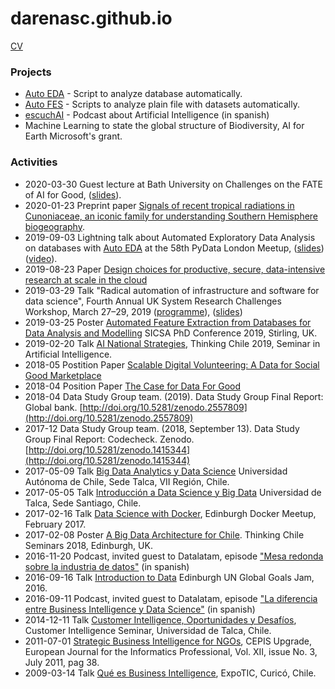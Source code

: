 # darenasc.github.io

[CV](files/CV_Diego_Arenas.pdf)

### Projects
* [Auto EDA](https://github.com/darenasc/auto-eda) - Script to analyze database automatically.
* [Auto FES](https://github.com/darenasc/auto-fes) - Scripts to analyze plain file with datasets automatically.
* [escuchAI](https://escuchai.com) - Podcast about Artificial Intelligence (in spanish)
* Machine Learning to state the global structure of Biodiversity, AI for Earth Microsoft's grant.

### Activities
* 2020-03-30 Guest lecture at Bath University on Challenges on the FATE of AI for Good, ([slides](https://docs.google.com/presentation/d/1m54oATzNZE65apmAXmdtO4hOLNccjXwX8u8iELVUKrM/edit#slide=id.p)).
* 2020-01-23 Preprint paper [Signals of recent tropical radiations in Cunoniaceae, an iconic family for understanding Southern Hemisphere biogeography](https://www.biorxiv.org/content/10.1101/2020.01.23.916817v1).
* 2019-09-03 Lightning talk about Automated Exploratory Data Analysis on databases with [Auto EDA](https://github.com/darenasc/auto-eda) at the 58th PyData London Meetup, ([slides](https://docs.google.com/presentation/d/1PMBsQNlMk3IjkZcLuZVRwG-s3TNeqTJxp0Y90W7FBro/edit?usp=sharing)) ([video](https://www.youtube.com/watch?v=vvvBWQLFtok)).
* 2019-08-23 Paper [Design choices for productive, secure, data-intensive research at scale in the cloud](https://arxiv.org/abs/1908.08737)
* 2019-03-29 Talk "Radical automation of infrastructure and software for data science", Fourth Annual UK System Research Challenges Workshop, March 27–29, 2019 ([programme](http://uksystems.org)), ([slides](https://drive.google.com/open?id=1pGOK8WIwY1L1Vu07rFX_xE8GPL524DLih7oCRd7m7kQ))
* 2019-03-25 Poster [Automated Feature Extraction from Databases for Data Analysis and Modelling](files/SICSA_poster.pdf) SICSA PhD Conference 2019, Stirling, UK.
* 2019-02-20 Talk [AI National Strategies](https://drive.google.com/open?id=1OMAkbchJHNPfMTml14hPEQKzmvhdJMHELtnVsbeCY9k), Thinking Chile 2019, Seminar in Artificial Intelligence.
* 2018-05 Postition Paper [Scalable Digital Volunteering: A Data for Social Good Marketplace](files/ScalableDigitalVolunteering.pdf)
* 2018-04 Position Paper [The Case for Data For Good](files/TheCaseForDataForGood.pdf)
* 2018-04 Data Study Group team. (2019). Data Study Group Final Report: Global bank. [http://doi.org/10.5281/zenodo.2557809](http://doi.org/10.5281/zenodo.2557809)
* 2017-12 Data Study Group team. (2018, September 13). Data Study Group Final Report: Codecheck. Zenodo. [http://doi.org/10.5281/zenodo.1415344](http://doi.org/10.5281/zenodo.1415344)
* 2017-05-09 Talk [Big Data Analytics y Data Science](https://docs.google.com/presentation/d/1jM4aISvyp1c77929spxw9VnrftHK5wS9hbQxjFPygMI/edit?usp=sharing) Universidad Autónoma de Chile, Sede Talca, VII Región, Chile.
* 2017-05-05 Talk [Introducción a Data Science y Big Data](https://docs.google.com/presentation/d/16tdXvMhkcnqLdPimAc7DWjESwf8e3peANmPu2257kys/edit?usp=sharing) Universidad de Talca, Sede Santiago, Chile.
* 2017-02-16 Talk [Data Science with Docker](https://drive.google.com/open?id=1lPFY8zarERKg_dMfI_LHnEH_1i6oLmaI), Edinburgh Docker Meetup, February 2017.
* 2017-02-08 Poster [A Big Data Architecture for Chile](files/bigdataposterchile_v2.pdf). Thinking Chile Seminars 2018, Edinburgh, UK.
* 2016-11-20 Podcast, invited guest to Datalatam, episode ["Mesa redonda sobre la industria de datos"](http://www.datalatam.com/18/) (in spanish)
* 2016-09-16 Talk [Introduction to Data](https://docs.google.com/presentation/d/1uPMz7Jkk8wB9E8evf20k_L5d8v2lDVR3QqNnFOC_v5M/edit?usp=sharing) Edinburgh UN Global Goals Jam, 2016.
* 2016-09-11 Podcast, invited guest to Datalatam, episode ["La diferencia entre Business Intelligence y Data Science"](http://www.datalatam.com/11/) (in spanish)
* 2014-12-11 Talk [Customer Intelligence, Oportunidades y Desafíos](https://www.slideshare.net/darenasc/customer-intelligence-42726084), Customer Intelligence Seminar, Universidad de Talca, Chile.
* 2011-07-01 [Strategic Business Intelligence for NGOs](files/Business_Intelligence_and_Agile_Methodol.pdf), CEPIS Upgrade, European Journal for the Informatics Professional, Vol. XII, issue No. 3, July 2011, pag 38. 
* 2009-03-14 Talk [Qué es Business Intelligence](https://www.slideshare.net/darenasc/que-es-bi-expotic-maule-2009-1146646), ExpoTIC, Curicó, Chile.
